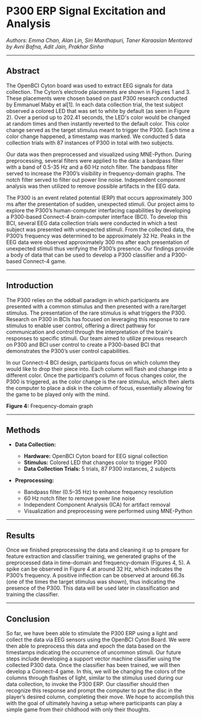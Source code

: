 # P300 ERP Signal Excitation and Analysis

_Authors: Emma Chan, Alan Lin, Siri Manthapuri, Taner Karaaslan_
_Mentored by Avni Bafna, Adit Jain, Prakhar Sinha_

---

## Abstract

The OpenBCI Cyton board was used to extract EEG signals for data collection. The Cyton’s electrode placements are shown in Figures 1 and 3. These placements were chosen based on past P300 research conducted by Emmanuel Maby et al[1]. In each data collection trial, the test subject observed a colored LED that was set to white by default (as seen in Figure 2). Over a period up to 202.41 seconds, the LED's color would be changed at random times and then instantly reverted to the default color. This color change served as the target stimulus meant to trigger the P300. Each time a color change happened, a timestamp was marked. We conducted 5 data collection trials with 87 instances of P300 in total with two subjects.

Our data was then preprocessed and visualized using MNE-Python. During preprocessing, several filters were applied to the data: a bandpass filter with a band of 0.5-35 Hz and a 60 Hz notch filter. The bandpass filter served to increase the P300’s visibility in frequency-domain graphs. The notch filter served to filter out power line noise. Independent component analysis was then utilized to remove possible artifacts in the EEG data.

The P300 is an event related potential (ERP) that occurs approximately 300 ms after the presentation of sudden, unexpected stimuli. Our project aims to explore the P300’s human-computer interfacing capabilities by developing a P300-based Connect-4 brain-computer interface (BCI). To develop this BCI, several EEG data collection trials were conducted in which a test subject was presented with unexpected stimuli. From the collected data, the P300’s frequency was determined to be approximately 32 Hz. Peaks in the EEG data were observed approximately 300 ms after each presentation of unexpected stimuli thus verifying the P300’s presence. Our findings provide a body of data that can be used to develop a P300 classifier and a P300-based Connect-4 game.

---

## Introduction

The P300 relies on the oddball paradigm in which participants are presented with a common stimulus and then presented with a rare/target stimulus. The presentation of the rare stimulus is what triggers the P300. Research on P300 in BCIs has focused on leveraging this response to rare stimulus to enable user control, offering a direct pathway for communication and control through the interpretation of the brain's responses to specific stimuli. Our team aimed to utilize previous research on P300 and BCI user control to create a P300-based BCI that demonstrates the P300’s user control capabilities.
  
In our Connect-4 BCI design, participants focus on which column they would like to drop their piece into. Each column will flash and change into a different color. Once the participant’s column of focus changes color, the P300 is triggered, as the color change is the rare stimulus, which then alerts the computer to place a disk in the column of focus, essentially allowing for the game to be played only with the mind.

**Figure 4:** Frequency-domain graph

---

## Methods

- **Data Collection:**
  - **Hardware:** OpenBCI Cyton board for EEG signal collection
  - **Stimulus:** Colored LED that changes color to trigger P300
  - **Data Collection Trials:** 5 trials, 87 P300 instances, 2 subjects

- **Preprocessing:**
  - Bandpass filter (0.5–35 Hz) to enhance frequency resolution
  - 60 Hz notch filter to remove power line noise
  - Independent Component Analysis (ICA) for artifact removal
  - Visualization and preprocessing were performed using MNE-Python

---

## Results

Once we finished preprocessing the data and cleaning it up to prepare for feature extraction and classifier training, we generated graphs of the preprocessed data in time-domain and frequency-domain (Figures 4, 5). A spike can be observed in Figure 4 at around 32 Hz, which indicates the P300’s frequency.  A positive inflection can be observed at around 66.3s (one of the times the target stimulus was shown), thus indicating the presence of the P300. This data will be used later in classification and training the classifier.

---

## Conclusion

So far, we have been able to stimulate the P300 ERP using a light and collect the data via EEG sensors using the OpenBCI Cyton Board. We were then able to preprocess this data and epoch the data based on the timestamps indicating the occurrence of uncommon stimuli. Our future steps include developing a support vector machine classifier using the collected P300 data. Once the classifier has been trained, we will then develop a Connect-4 game. In this, we will be changing the colors of the columns through flashes of light, similar to the stimulus used during our data collection, to invoke the P300 ERP. Our classifier should then recognize this response and prompt the computer to put the disc in the player’s desired column, completing their move. We hope to accomplish this with the goal of ultimately having a setup where participants can play a simple game from their childhood with only their thoughts.
